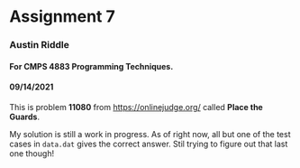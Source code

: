 # Assignment 7

### Austin Riddle

#### For CMPS 4883 Programming Techniques.

#### 09/14/2021

This is problem __11080__ from https://onlinejudge.org/ called __Place the Guards__.

My solution is still a work in progress.  As of right now, all but one of the test cases in ```data.dat``` gives the correct answer.  Stil trying to figure out that last one though!
